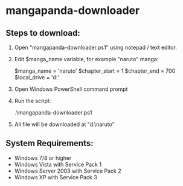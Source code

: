 mangapanda-downloader
==================

Steps to download:
------------------

1. Open "mangapanda-downloader.ps1" using notepad / text editor.

2. Edit $manga_name variable, for example "naruto" manga:

	$manga_name = 'naruto'
	$chapter_start = 1
	$chapter_end = 700
	$local_drive = 'd:'

3. Open Windows PowerShell command prompt

4. Run the script:

	.\mangapanda-downloader.ps1

5. All file will be downloaded at "d:\naruto"


System Requirements:
--------------------

- Windows 7/8 or higher
- Windows Vista with Service Pack 1
- Windows Server 2003 with Service Pack 2
- Windows XP with Service Pack 3

